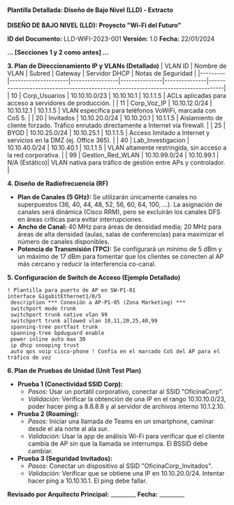 #### **Plantilla Detallada: Diseño de Bajo Nivel (LLD) - Extracto**

**DISEÑO DE BAJO NIVEL (LLD): Proyecto "Wi-Fi del Futuro"**

**ID del Documento:** LLD-WIFI-2023-001   **Versión:** 1.0   **Fecha:** 22/01/2024

**... [Secciones 1 y 2 como antes] ...**

**3. Plan de Direccionamiento IP y VLANs (Detallado)**
| VLAN ID | Nombre de VLAN      | Subred          | Gateway       | Servidor DHCP | Notas de Seguridad                                                                |
|---------|---------------------|-----------------|---------------|---------------|-----------------------------------------------------------------------------------|
| 10      | Corp_Usuarios       | 10.10.10.0/23   | 10.10.10.1    | 10.1.1.5      | ACLs aplicadas para acceso a servidores de producción.                            |
| 11      | Corp_Voz_IP         | 10.10.12.0/24   | 10.10.12.1    | 10.1.1.5      | VLAN específica para teléfonos VoWiFi, marcada con CoS 5.                         |
| 20      | Invitados           | 10.10.20.0/24   | 10.10.20.1    | 10.1.1.5      | Aislamiento de cliente forzado. Tráfico enrutado directamente a Internet vía firewall. |
| 25      | BYOD                | 10.10.25.0/24   | 10.10.25.1    | 10.1.1.5      | Acceso limitado a Internet y servicios en la DMZ (ej. Office 365).                |
| 40      | Lab_Investigacion   | 10.10.40.0/24   | 10.10.40.1    | 10.1.1.5      | VLAN altamente restringida, sin acceso a la red corporativa.                      |
| 99      | Gestion_Red_WLAN    | 10.10.99.0/24   | 10.10.99.1    | N/A (Estático)| VLAN nativa para tráfico de gestión entre APs y controlador.                      |

**4. Diseño de Radiofrecuencia (RF)**
   - **Plan de Canales (5 GHz):** Se utilizarán únicamente canales no superpuestos (36, 40, 44, 48, 52, 56, 60, 64, 100, ...). La asignación de canales será dinámica (Cisco RRM), pero se excluirán los canales DFS en áreas críticas para evitar interrupciones.
   - **Ancho de Canal:** 40 MHz para áreas de densidad media; 20 MHz para áreas de alta densidad (aulas, salas de conferencias) para maximizar el número de canales disponibles.
   - **Potencia de Transmisión (TPC):** Se configurará un mínimo de 5 dBm y un máximo de 17 dBm para fomentar que los clientes se conecten al AP más cercano y reducir la interferencia co-canal.

**5. Configuración de Switch de Acceso (Ejemplo Detallado)**
   ```
   ! Plantilla para puerto de AP en SW-P1-01
   interface GigabitEthernet1/0/5
    description *** Conexión a AP-P1-05 (Zona Marketing) ***
    switchport mode trunk
    switchport trunk native vlan 99
    switchport trunk allowed vlan 10,11,20,25,40,99
    spanning-tree portfast trunk
    spanning-tree bpduguard enable
    power inline auto max 30
    ip dhcp snooping trust
    auto qos voip cisco-phone ! Confía en el marcado CoS del AP para el tráfico de voz
   ```

**6. Plan de Pruebas de Unidad (Unit Test Plan)**
   - **Prueba 1 (Conectividad SSID Corp):**
     - *Pasos:* Usar un portátil corporativo, conectar al SSID "OficinaCorp".
     - *Validación:* Verificar la obtención de una IP en el rango 10.10.10.0/23, poder hacer ping a 8.8.8.8 y al servidor de archivos interno 10.1.2.10.
   - **Prueba 2 (Roaming):**
     - *Pasos:* Iniciar una llamada de Teams en un smartphone, caminar desde el ala norte al ala sur.
     - *Validación:* Usar la app de análisis Wi-Fi para verificar que el cliente cambia de AP sin que la llamada se interrumpa. El BSSID debe cambiar.
   - **Prueba 3 (Seguridad Invitados):**
     - *Pasos:* Conectar un dispositivo al SSID "OficinaCorp_Invitados".
     - *Validación:* Verificar que se obtiene una IP en 10.10.20.0/24. Intentar hacer ping a 10.10.10.1. El ping debe fallar.

**Revisado por Arquitecto Principal:** _________  **Fecha:** _________
